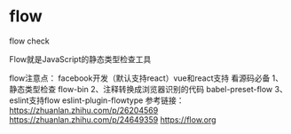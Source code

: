 # flow
flow check

Flow就是JavaScript的静态类型检查工具

flow注意点： facebook开发（默认支持react）vue和react支持   看源码必备
1、静态类型检查  flow-bin
2、注释转换成浏览器识别的代码 babel-preset-flow
3、eslint支持flow  eslint-plugin-flowtype
参考链接： https://zhuanlan.zhihu.com/p/26204569   https://zhuanlan.zhihu.com/p/24649359 https://flow.org
